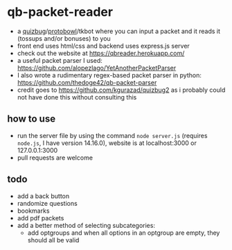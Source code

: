 # qb-packet-reader
- a [quizbug](https://quizbug2.karangurazada.com/)/[protobowl](https://protobowl.com/)/tkbot where you can input a packet and it reads it (tossups and/or bonuses) to you
- front end uses html/css and backend uses express.js server
- check out the website at https://qbreader.herokuapp.com/
- a useful packet parser I used: https://github.com/alopezlago/YetAnotherPacketParser
- I also wrote a rudimentary regex-based packet parser in python: https://github.com/thedoge42/qb-packet-parser
- credit goes to https://github.com/kgurazad/quizbug2 as i probably could not have done this without consulting this

## how to use
- run the server file by using the command `node server.js` (requires `node.js`, I have version 14.16.0), website is at localhost:3000 or 127.0.0.1:3000
- pull requests are welcome

## todo
- add a back button
- randomize questions
- bookmarks
- add pdf packets
- add a better method of selecting subcategories:
    - add optgroups and when all options in an optgroup are empty, they should all be valid
